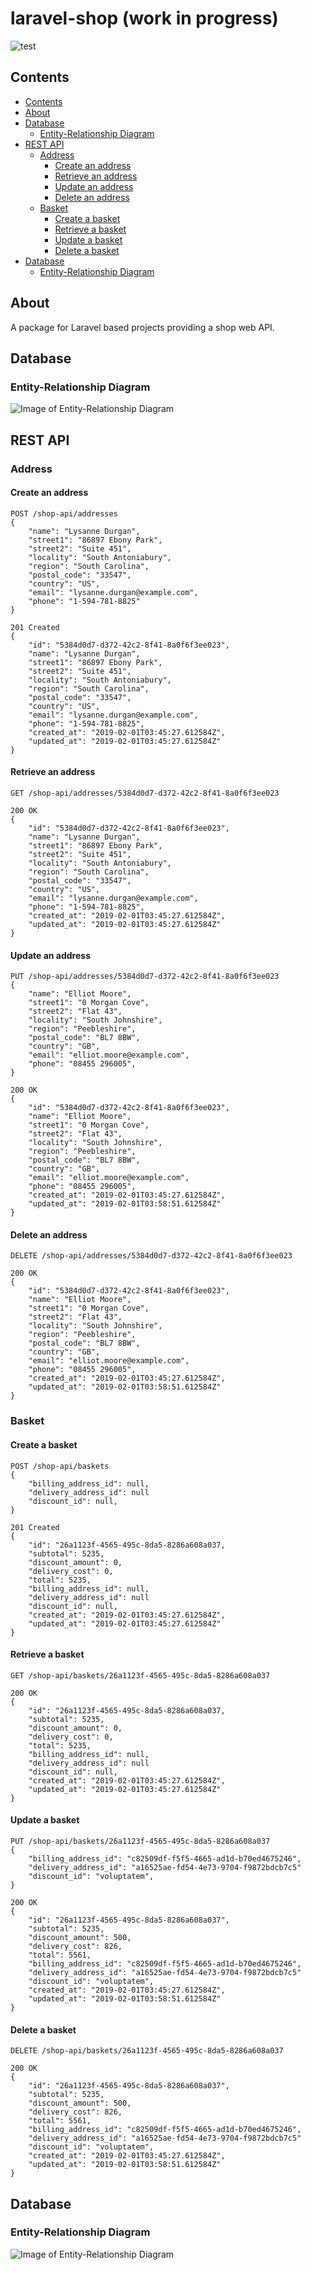 # laravel-shop (work in progress)

![test](https://github.com/jskrd/laravel-shop/workflows/test/badge.svg?branch=master)

## Contents

- [Contents](#contents)
- [About](#about)
- [Database](#database)
    - [Entity-Relationship Diagram](#entity-relationship-diagram)
- [REST API](#rest-api)
    - [Address](#address)
        - [Create an address](#create-an-address)
        - [Retrieve an address](#retrieve-an-address)
        - [Update an address](#update-an-address)
        - [Delete an address](#delete-an-address)
    - [Basket](#basket)
        - [Create a basket](#create-an-basket)
        - [Retrieve a basket](#retrieve-an-basket)
        - [Update a basket](#update-an-basket)
        - [Delete a basket](#delete-an-basket)
- [Database](#database)
    - [Entity-Relationship Diagram](#entity-relationship-diagram)

## About

A package for Laravel based projects providing a shop web API.

## Database

### Entity-Relationship Diagram

![Image of Entity-Relationship Diagram](er-diagram.png)

## REST API

### Address

#### Create an address

```
POST /shop-api/addresses
{
    "name": "Lysanne Durgan",
    "street1": "86897 Ebony Park",
    "street2": "Suite 451",
    "locality": "South Antoniabury",
    "region": "South Carolina",
    "postal_code": "33547",
    "country": "US",
    "email": "lysanne.durgan@example.com",
    "phone": "1-594-781-8825"
}
```

```
201 Created
{
    "id": "5384d0d7-d372-42c2-8f41-8a0f6f3ee023",
    "name": "Lysanne Durgan",
    "street1": "86897 Ebony Park",
    "street2": "Suite 451",
    "locality": "South Antoniabury",
    "region": "South Carolina",
    "postal_code": "33547",
    "country": "US",
    "email": "lysanne.durgan@example.com",
    "phone": "1-594-781-8825",
    "created_at": "2019-02-01T03:45:27.612584Z",
    "updated_at": "2019-02-01T03:45:27.612584Z"
}
```

#### Retrieve an address

```
GET /shop-api/addresses/5384d0d7-d372-42c2-8f41-8a0f6f3ee023
```

```
200 OK
{
    "id": "5384d0d7-d372-42c2-8f41-8a0f6f3ee023",
    "name": "Lysanne Durgan",
    "street1": "86897 Ebony Park",
    "street2": "Suite 451",
    "locality": "South Antoniabury",
    "region": "South Carolina",
    "postal_code": "33547",
    "country": "US",
    "email": "lysanne.durgan@example.com",
    "phone": "1-594-781-8825",
    "created_at": "2019-02-01T03:45:27.612584Z",
    "updated_at": "2019-02-01T03:45:27.612584Z"
}
```

#### Update an address

```
PUT /shop-api/addresses/5384d0d7-d372-42c2-8f41-8a0f6f3ee023
{
    "name": "Elliot Moore",
    "street1": "0 Morgan Cove",
    "street2": "Flat 43",
    "locality": "South Johnshire",
    "region": "Peebleshire",
    "postal_code": "BL7 8BW",
    "country": "GB",
    "email": "elliot.moore@example.com",
    "phone": "08455 296005",
}
```

```
200 OK
{
    "id": "5384d0d7-d372-42c2-8f41-8a0f6f3ee023",
    "name": "Elliot Moore",
    "street1": "0 Morgan Cove",
    "street2": "Flat 43",
    "locality": "South Johnshire",
    "region": "Peebleshire",
    "postal_code": "BL7 8BW",
    "country": "GB",
    "email": "elliot.moore@example.com",
    "phone": "08455 296005",
    "created_at": "2019-02-01T03:45:27.612584Z",
    "updated_at": "2019-02-01T03:58:51.612584Z"
}
```

#### Delete an address

```
DELETE /shop-api/addresses/5384d0d7-d372-42c2-8f41-8a0f6f3ee023
```

```
200 OK
{
    "id": "5384d0d7-d372-42c2-8f41-8a0f6f3ee023",
    "name": "Elliot Moore",
    "street1": "0 Morgan Cove",
    "street2": "Flat 43",
    "locality": "South Johnshire",
    "region": "Peebleshire",
    "postal_code": "BL7 8BW",
    "country": "GB",
    "email": "elliot.moore@example.com",
    "phone": "08455 296005",
    "created_at": "2019-02-01T03:45:27.612584Z",
    "updated_at": "2019-02-01T03:58:51.612584Z"
}
```

### Basket

#### Create a basket

```
POST /shop-api/baskets
{
    "billing_address_id": null,
    "delivery_address_id": null
    "discount_id": null,
}
```

```
201 Created
{
    "id": "26a1123f-4565-495c-8da5-8286a608a037,
    "subtotal": 5235,
    "discount_amount": 0,
    "delivery_cost": 0,
    "total": 5235,
    "billing_address_id": null,
    "delivery_address_id": null
    "discount_id": null,
    "created_at": "2019-02-01T03:45:27.612584Z",
    "updated_at": "2019-02-01T03:45:27.612584Z"
}
```

#### Retrieve a basket

```
GET /shop-api/baskets/26a1123f-4565-495c-8da5-8286a608a037
```

```
200 OK
{
    "id": "26a1123f-4565-495c-8da5-8286a608a037,
    "subtotal": 5235,
    "discount_amount": 0,
    "delivery_cost": 0,
    "total": 5235,
    "billing_address_id": null,
    "delivery_address_id": null
    "discount_id": null,
    "created_at": "2019-02-01T03:45:27.612584Z",
    "updated_at": "2019-02-01T03:45:27.612584Z"
}
```

#### Update a basket

```
PUT /shop-api/baskets/26a1123f-4565-495c-8da5-8286a608a037
{
    "billing_address_id": "c82509df-f5f5-4665-ad1d-b70ed4675246",
    "delivery_address_id": "a16525ae-fd54-4e73-9704-f9872bdcb7c5"
    "discount_id": "voluptatem",
}
```

```
200 OK
{
    "id": "26a1123f-4565-495c-8da5-8286a608a037",
    "subtotal": 5235,
    "discount_amount": 500,
    "delivery_cost": 826,
    "total": 5561,
    "billing_address_id": "c82509df-f5f5-4665-ad1d-b70ed4675246",
    "delivery_address_id": "a16525ae-fd54-4e73-9704-f9872bdcb7c5"
    "discount_id": "voluptatem",
    "created_at": "2019-02-01T03:45:27.612584Z",
    "updated_at": "2019-02-01T03:58:51.612584Z"
}
```

#### Delete a basket

```
DELETE /shop-api/baskets/26a1123f-4565-495c-8da5-8286a608a037
```

```
200 OK
{
    "id": "26a1123f-4565-495c-8da5-8286a608a037",
    "subtotal": 5235,
    "discount_amount": 500,
    "delivery_cost": 826,
    "total": 5561,
    "billing_address_id": "c82509df-f5f5-4665-ad1d-b70ed4675246",
    "delivery_address_id": "a16525ae-fd54-4e73-9704-f9872bdcb7c5"
    "discount_id": "voluptatem",
    "created_at": "2019-02-01T03:45:27.612584Z",
    "updated_at": "2019-02-01T03:58:51.612584Z"
}
```

## Database

### Entity-Relationship Diagram

![Image of Entity-Relationship Diagram](er-diagram.png)
